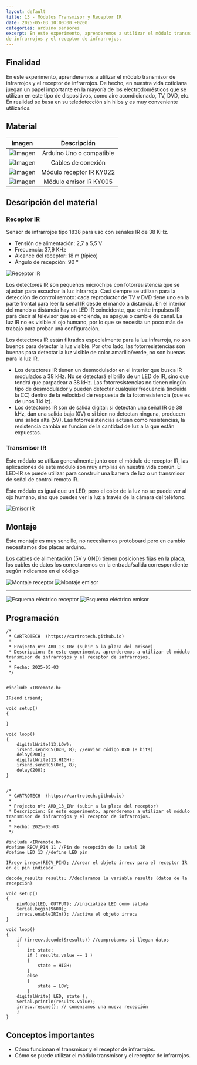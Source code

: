 ```yaml
---
layout: default
title: 13 - Módulos Transmisor y Receptor IR
date: 2025-05-03 10:00:00 +0200
categories: arduino sensores
excerpt: En este experimento, aprenderemos a utilizar el módulo transmisor
de infrarrojos y el receptor de infrarrojos.
---
```


## Finalidad

En este experimento, aprenderemos a utilizar el módulo transmisor
de infrarrojos y el receptor de infrarrojos.
De hecho, en nuestra vida cotidiana juegan un papel importante en la
mayoría de los electrodomésticos que se utilizan en este tipo de
dispositivos, como aire acondicionado, TV, DVD, etc. En realidad se basa
en su teledetección sin hilos y es muy conveniente utilizarlos.

## Material

| Imagen | Descripción |
| :---: | :---: |
| ![Imagen](/assets/images/material/mat_unor3.png) | Arduino Uno o compatible |
| ![Imagen](/assets/images/material/mat_cables.png) | Cables de conexión |
| ![Imagen](/assets/images/material/mat_KY022.png) | Módulo receptor IR KY022 |
| ![Imagen](/assets/images/material/mat_KY005.jpeg) | Módulo emisor IR KY005 |

## Descripción del material

### Receptor IR

Sensor de infrarrojos tipo 1838 para uso con señales IR de 38 KHz.

- Tensión de alimentación: 2,7 a 5,5 V
- Frecuencia: 37,9 KHz
- Alcance del receptor: 18 m (típico)
- Ángulo de recepción: 90 °

![Receptor IR](/assets/images/ard/ard_13_01.png)

Los detectores IR son pequeños microchips con fotorresistencia que se ajustan para
escuchar la luz infrarroja. Casi siempre se utilizan para la detección
de control remoto: cada reproductor de TV y DVD tiene uno en la parte
frontal para leer la señal IR desde el mando a distancia. En el interior del
mando a distancia hay un LED IR coincidente, que emite impulsos IR
para decir al televisor que se encienda, se apague o cambie de canal. La luz
IR no es visible al ojo humano, por lo que se necesita un poco más
de trabajo para probar una configuración.

Los detectores IR están filtrados especialmente para la luz infrarroja, no son
buenos para detectar la luz visible. Por otro lado, las fotorresistencias son
buenas para detectar la luz visible de color amarillo/verde, no son buenas
para la luz IR.

- Los detectores IR tienen un desmodulador en el interior que busca IR
  modulados a 38 kHz. No se detectará el brillo de un LED de IR, sino que
  tendrá que parpadear a 38 kHz. Las fotorresistencias no tienen ningún tipo de
  desmodulador y pueden detectar cualquier frecuencia (incluida la CC) dentro
  de la velocidad de respuesta de la fotorresistencia (que es de unos 1 kHz).
- Los detectores IR son de salida digital: si detectan una señal IR de
  38 kHz, dan una salida baja (0V) o si bien no detectan ninguna,
  producen una salida alta (5V). Las fotorresistencias actúan como
  resistencias, la resistencia cambia en función de la cantidad de luz a
  la que están expuestas.

### Transmisor IR

Este módulo se utiliza generalmente junto con el módulo de receptor
IR, las aplicaciones de este módulo son muy amplias en nuestra vida
común. El LED-IR se puede utilizar para construir una barrera de luz o un
transmisor de señal de control remoto IR.

Este módulo es igual que un LED, pero el color de la luz no se puede
ver al ojo humano, sino que puedes ver la luz a través de la cámara
del teléfono.

![Emisor IR](/assets/images/ard/ard_13_02.png)

## Montaje

Este montaje es muy sencillo, no necesitamos protoboard pero en
cambio necesitamos dos placas arduino.

Los cables de alimentación (5V y GND) tienen posiciones fijas en la placa,
los cables de datos los conectaremos en la entrada/salida correspondiente
según indicamos en el código

![Montaje receptor](/assets/images/ard/ard_13_03.png)
![Montaje emisor](/assets/images/ard/ard_13_05.png)

---

![Esquema eléctrico receptor](/assets/images/ard/ard_13_04.png)
![Esquema eléctrico emisor](/assets/images/ard/ard_13_06.png)

## Programación

```Arduino
/*
 * CARTROTECH  (https://cartrotech.github.io)
 * 
 * Projecto nº: ARD_13_IRe (subir a la placa del emisor)
 * Descripcion: En este experimento, aprenderemos a utilizar el módulo transmisor de infrarrojos y el receptor de infrarrojos.
 * 
 * Fecha: 2025-05-03
 */


#include <IRremote.h>

IRsend irsend;

void setup()
{

}

void loop()
{
    digitalWrite(13,LOW);
    irsend.sendRC5(0x0, 8); //enviar código 0x0 (8 bits)
    delay(200);
    digitalWrite(13,HIGH);
    irsend.sendRC5(0x1, 8);
    delay(200);
}

```

```Arduino

/*
 * CARTROTECH  (https://cartrotech.github.io)
 * 
 * Projecto nº: ARD_13_IRr (subir a la placa del receptor)
 * Descripcion: En este experimento, aprenderemos a utilizar el módulo transmisor de infrarrojos y el receptor de infrarrojos.
 * 
 * Fecha: 2025-05-03
 */

#include <IRremote.h>
#define RECV_PIN 11 //Pin de recepción de la señal IR
#define LED 13 //define LED pin

IRrecv irrecv(RECV_PIN); //crear el objeto irrecv para el receptor IR en el pin indicado

decode_results results; //declaramos la variable results (datos de la recepción)

void setup()
{
    pinMode(LED, OUTPUT); //inicializa LED como salida
    Serial.begin(9600);
    irrecv.enableIRIn(); //activa el objeto irrecv
}

void loop()
{
    if (irrecv.decode(&results)) //comprobamos si llegan datos
    {
        int state;
        if ( results.value == 1 )
        {
            state = HIGH;
        }
        else
        {
            state = LOW;
        }
    digitalWrite( LED, state );
    Serial.println(results.value);
    irrecv.resume(); // comenzamos una nueva recepción
    }
}

```

## Conceptos importantes

- Cómo funcionan el transmisor y el receptor de infrarrojos.
- Cómo se puede utilizar el módulo transmisor y el receptor de infrarrojos.
